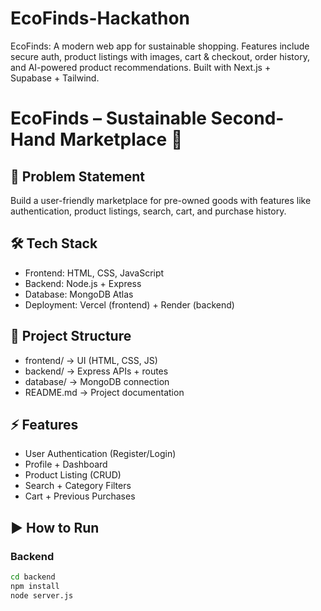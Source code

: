# EcoFinds-Hackathon
EcoFinds: A modern web app for sustainable shopping. Features include secure auth, product listings with images, cart &amp; checkout, order history, and AI-powered product recommendations. Built with Next.js + Supabase + Tailwind.

# EcoFinds – Sustainable Second-Hand Marketplace 🌱

## 🚀 Problem Statement
Build a user-friendly marketplace for pre-owned goods with features like authentication, product listings, search, cart, and purchase history.

## 🛠 Tech Stack
- Frontend: HTML, CSS, JavaScript
- Backend: Node.js + Express
- Database: MongoDB Atlas
- Deployment: Vercel (frontend) + Render (backend)

## 📂 Project Structure
- frontend/ → UI (HTML, CSS, JS)
- backend/ → Express APIs + routes
- database/ → MongoDB connection
- README.md → Project documentation

## ⚡ Features
- User Authentication (Register/Login)
- Profile + Dashboard
- Product Listing (CRUD)
- Search + Category Filters
- Cart + Previous Purchases

## ▶ How to Run
### Backend
```bash
cd backend
npm install
node server.js
